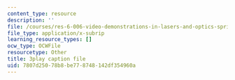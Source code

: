 ```yaml
---
content_type: resource
description: ''
file: /courses/res-6-006-video-demonstrations-in-lasers-and-optics-spring-2008/7807d25078b8be778748142df354960a_mNmvfSK-Dnw.srt
file_type: application/x-subrip
learning_resource_types: []
ocw_type: OCWFile
resourcetype: Other
title: 3play caption file
uid: 7807d250-78b8-be77-8748-142df354960a
---
```

